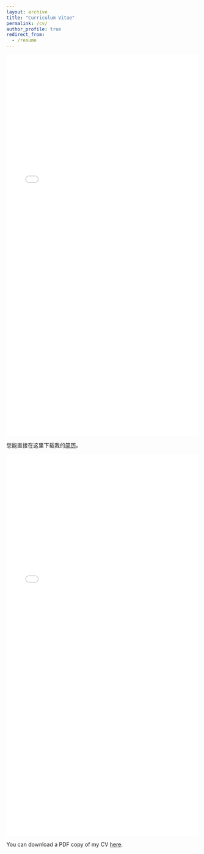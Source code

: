 ```yaml
---
layout: archive
title: "Curriculum Vitae"
permalink: /cv/
author_profile: true
redirect_from:
  - /resume
---
```


<iframe src="/files/ChineseCV.pdf" width="100%" height="1000" frameborder="no" border="0" marginwidth="0" marginheight="0"></iframe>

您能直接在这里下载我的[简历](/files/ChineseCV.pdf)。


<iframe src="/files/EnglishCV.pdf" width="100%" height="1000" frameborder="no" border="0" marginwidth="0" marginheight="0"></iframe>

You can download a PDF copy of my CV [here](/files/EnglishCV.pdf).